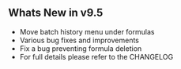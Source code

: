 Whats New in v9.5
--------------------------
- Move batch history menu under formulas
- Various bug fixes and improvements
- Fix a bug preventing formula deletion 
- For full details please refer to the CHANGELOG